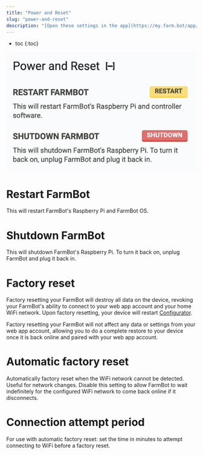 ```yaml
---
title: "Power and Reset"
slug: "power-and-reset"
description: "[Open these settings in the app](https://my.farm.bot/app/device?highlight=power_and_reset)"
---
```


* toc
{:toc}


![Screen Shot 2020-04-22 at 4.58.22 PM.png](_images/Screen_Shot_2020-04-22_at_4.58.22_PM.png)

# Restart FarmBot
This will restart FarmBot's Raspberry Pi and FarmBot OS.

# Shutdown FarmBot
This will shutdown FarmBot's Raspberry Pi. To turn it back on, unplug FarmBot and plug it back in.

# Factory reset
Factory resetting your FarmBot will destroy all data on the device, revoking your FarmBot's ability to connect to your web app account and your home WiFi network. Upon factory resetting, your device will restart [Configurator](../../FarmBot-OS/farmbot-os/configurator.md).

Factory resetting your FarmBot will not affect any data or settings from your web app account, allowing you to do a complete restore to your device once it is back online and paired with your web app account.

# Automatic factory reset
Automatically factory reset when the WiFi network cannot be detected. Useful for network changes. Disable this setting to allow FarmBot to wait indefinitely for the configured WiFi network to come back online if it disconnects.

# Connection attempt period
For use with automatic factory reset: set the time in minutes to attempt connecting to WiFi before a factory reset.
